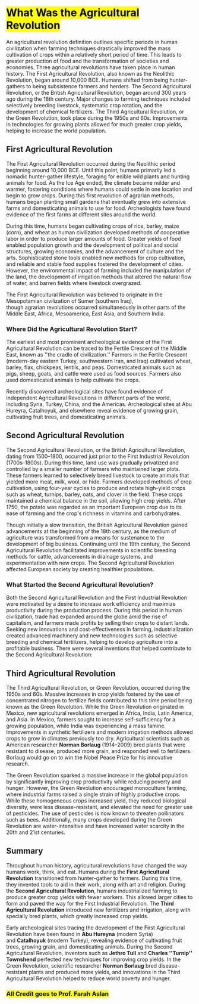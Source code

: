 # <mark>What Was the Agricultural Revolution</mark>

An agricultural revolution definition outlines specific periods in human civilization when farming techniques drastically improved the mass cultivation of crops within a relatively short period of time. This leads to greater production of food and the transformation of societies and economies. Three agricultural revolutions have taken place in human history. The First Agricultural Revolution, also known as the Neolithic Revolution, began around 10,000 BCE. Humans shifted from being hunter-gathers to being subsistence farmers and herders. The Second Agricultural Revolution, or the British Agricultural Revolution, began around 300 years ago during the 18th century. Major changes to farming techniques included selectively breeding livestock, systematic crop rotation, and the development of chemical fertilizers. The Third Agricultural Revolution, or the Green Revolution, took place during the 1950s and 60s. Improvements in technologies for growing plants allowed for much greater crop yields, helping to increase the world population.

## First Agricultural Revolution

The First Agricultural Revolution occurred during the Neolithic period beginning around 10,000 BCE. Until this point, humans primarily led a nomadic hunter-gather lifestyle, foraging for edible wild plants and hunting animals for food. As the Ice Age ended, the climate became milder and warmer, fostering conditions where humans could settle in one location and begin to grow crops. During this first revolution of agrarian methods, humans began planting small gardens that eventually grew into extensive farms and domesticating animals to use for food. Archeologists have found evidence of the first farms at different sites around the world.

During this time, humans began cultivating crops of rice, barley, maize (corn), and wheat as human civilization developed methods of cooperative labor in order to produce larger amounts of food. Greater yields of food enabled population growth and the development of political and social structures, growing economies, and the advancement of culture and the arts. Sophisticated stone tools enabled new methods for crop cultivation, and reliable and stable food supplies fostered the development of cities. However, the environmental impact of farming included the manipulation of the land, the development of irrigation methods that altered the natural flow of water, and barren fields where livestock overgrazed.

The First Agricultural Revolution was believed to originate in the Mesopotamian civilization of Sumer (southern Iraq), though agrarian revolutions occurred simultaneously in other parts of the Middle East, Africa, Mesoamerica, East Asia, and Southern India.

### Where Did the Agricultural Revolution Start?

The earliest and most prominent archeological evidence of the First Agricultural Revolution can be traced to the Fertile Crescent of the Middle East, known as ''the cradle of civilization.'' Farmers in the Fertile Crescent (modern-day eastern Turkey, southwestern Iran, and Iraq) cultivated wheat, barley, flax, chickpeas, lentils, and peas. Domesticated animals such as pigs, sheep, goats, and cattle were used as food sources. Farmers also used domesticated animals to help cultivate the crops.

Recently discovered archeological sites have found evidence of independent Agricultural Revolutions in different parts of the world, including Syria, Turkey, China, and the Americas. Archeological sites at Abu Hureyra, Catalhoyuk, and elsewhere reveal evidence of growing grain, cultivating fruit trees, and domesticating animals.

## Second Agricultural Revolution

The Second Agricultural Revolution, or the British Agricultural Revolution, dating from 1500–1800, occurred just prior to the First Industrial Revolution (1700s–1800s). During this time, land use was gradually privatized and controlled by a smaller number of farmers who maintained larger plots. These farmers learned to selectively breed livestock to create animals that yielded more meat, milk, wool, or hide. Farmers developed methods of crop cultivation, using four-year cycles to produce and rotate high-yield crops such as wheat, turnips, barley, oats, and clover in the field. These crops maintained a chemical balance in the soil, allowing high crop yields. After 1750, the potato was regarded as an important European crop due to its ease of farming and the crop's richness in vitamins and carbohydrates.

Though initially a slow transition, the British Agricultural Revolution gained advancements at the beginning of the 18th century, as the medium of agriculture was transformed from a means for sustenance to the development of big business. Continuing until the 19th century, the Second Agricultural Revolution facilitated improvements in scientific breeding methods for cattle, advancements in drainage systems, and experimentation with new crops. The Second Agricultural Revolution affected European society by creating healthier populations.

### What Started the Second Agricultural Revolution?

Both the Second Agricultural Revolution and the First Industrial Revolution were motivated by a desire to increase work efficiency and maximize productivity during the production process. During this period in human civilization, trade had expanded around the globe amid the rise of capitalism, and farmers made profits by selling their crops to distant lands. Seeking new innovations and cost-effectiveness in farming, industrialization created advanced machinery and new technologies such as selective breeding and chemical fertilizers, helping to develop agriculture into a profitable business. There were several inventions that helped contribute to the Second Agricultural Revolution:

## Third Agricultural Revolution

The Third Agricultural Revolution, or Green Revolution, occurred during the 1950s and 60s. Massive increases in crop yields fostered by the use of concentrated nitrogen to fertilize fields contributed to this time period being known as the Green Revolution. While the Green Revolution originated in Mexico, new agricultural revolutions emerged in Africa, India, Latin America, and Asia. In Mexico, farmers sought to increase self-sufficiency for a growing population, while India was experiencing a mass famine. Improvements in synthetic fertilizers and modern irrigation methods allowed crops to grow in climates previously too dry. Agricultural scientists such as American researcher **Norman Borlaug** (1914–2009) bred plants that were resistant to disease, produced more grain, and responded well to fertilizers. Borlaug would go on to win the Nobel Peace Prize for his innovative research.

The Green Revolution sparked a massive increase in the global population by significantly improving crop productivity while reducing poverty and hunger. However, the Green Revolution encouraged monoculture farming, where industrial farms raised a single strain of highly productive crops. While these homogeneous crops increased yield, they reduced biological diversity, were less disease-resistant, and elevated the need for greater use of pesticides. The use of pesticides is now known to threaten pollinators such as bees. Additionally, many crops developed during the Green Revolution are water-intensitive and have increased water scarcity in the 20th and 21st centuries.

## Summary

Throughout human history, agricultural revolutions have changed the way humans work, think, and eat. Humans during the **First Agricultural Revolution** transitioned from hunter-gather to farmers. During this time, they invented tools to aid in their work, along with art and religion. During the **Second Agricultural Revolution**, humans industrialized farming to produce greater crop yields with fewer workers. This allowed larger cities to form and paved the way for the First Industrial Revolution. The **Third Agricultural Revolution** introduced new fertilizers and irrigation, along with specially bred plants, which greatly increased crop yields.

Early archeological sites tracing the development of the First Agricultural Revolution have been found in **Abu Hureyna** (modern Syria) and **Catalhoyuk** (modern Turkey), revealing evidence of cultivating fruit trees, growing grain, and domesticating animals. During the Second Agricultural Revolution, inventors such as **Jethro Tull** and **Charles ''Turnip'' Townshend** perfected new techniques for improving crop yields. In the Green Revolution, scientific researcher **Norman Borlaug** bred disease-resistant plants and produced more yields, and innovations in the Third Agricultural Revolution helped to reduce world poverty and hunger.

### <mark>All Credit goes to Prof. Farah Aslan</mark>

